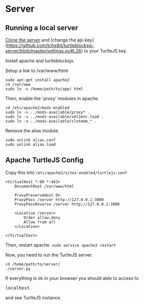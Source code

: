 Server
======

Running a local server
----------------------

[Clone the server](https://github.com/tchx84/turtleblocksjs-server) and
[change the api key]
(https://github.com/tchx84/turtleblocksjs-server/blob/master/settings.py#L26)
to your TurtleJS key.

Install apache and turtleblocksjs.

Setup a link to /var/www/html
```
sudo apt-get install apache2
cd /var/www
sudo ln -s /home/path/to/app/ html
```

Then, enable the 'proxy' modules in apache.
```
cd /etc/apache2/mods-enabled 
sudo ln -s ../mods-available/proxy* . 
sudo ln -s ../mods-available/xml2enc.load .
sudo ln -s ../mods-available/slotmem_* .
```

Remove the alias module.
```
sudo unlink alias.conf
sudo unlink alias.load
```

Apache TurtleJS Config
----------------------

Copy this into `/etc/apache2/sites-enabled/turtlejs.conf`

```
<VirtualHost *:80 *:443>
    DocumentRoot /var/www/html

    ProxyPreserveHost On
    ProxyPass /server http://127.0.0.1:3000
    ProxyPassReverse /server http://127.0.0.1:3000

    <Location /server>
        Order allow,deny
        Allow from all
    </Location>

</Virtualhost>
```
Then, restart apache.
```sudo service apache2 restart```

Now, you need to run the TurtleJS server.

```
cd /home/path/to/server/ 
./server.py
```
If everything is ok in your browser you should able to access to
<pre>localhost</pre> and see TurtleJS instance.
